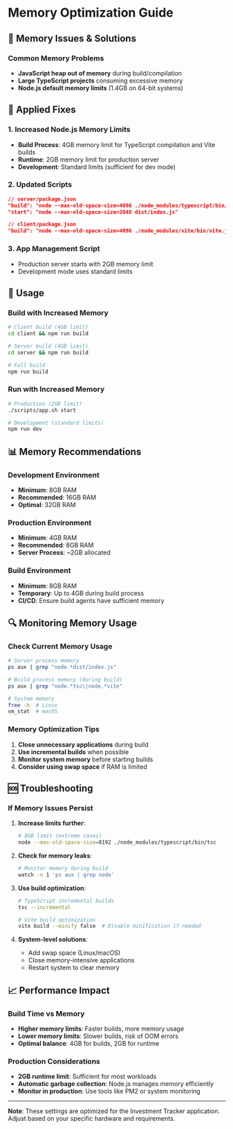 # Memory Optimization Guide

## 🧠 Memory Issues & Solutions

### Common Memory Problems
- **JavaScript heap out of memory** during build/compilation
- **Large TypeScript projects** consuming excessive memory
- **Node.js default memory limits** (1.4GB on 64-bit systems)

## 🔧 Applied Fixes

### 1. **Increased Node.js Memory Limits**
- **Build Process**: 4GB memory limit for TypeScript compilation and Vite builds
- **Runtime**: 2GB memory limit for production server
- **Development**: Standard limits (sufficient for dev mode)

### 2. **Updated Scripts**
```json
// server/package.json
"build": "node --max-old-space-size=4096 ./node_modules/typescript/bin/tsc"
"start": "node --max-old-space-size=2048 dist/index.js"

// client/package.json  
"build": "node --max-old-space-size=4096 ./node_modules/vite/bin/vite.js build"
```

### 3. **App Management Script**
- Production server starts with 2GB memory limit
- Development mode uses standard limits

## 🚀 Usage

### Build with Increased Memory
```bash
# Client build (4GB limit)
cd client && npm run build

# Server build (4GB limit)  
cd server && npm run build

# Full build
npm run build
```

### Run with Increased Memory
```bash
# Production (2GB limit)
./scripts/app.sh start

# Development (standard limits)
npm run dev
```

## 📊 Memory Recommendations

### **Development Environment**
- **Minimum**: 8GB RAM
- **Recommended**: 16GB RAM
- **Optimal**: 32GB RAM

### **Production Environment**
- **Minimum**: 4GB RAM
- **Recommended**: 8GB RAM
- **Server Process**: ~2GB allocated

### **Build Environment**
- **Minimum**: 8GB RAM
- **Temporary**: Up to 4GB during build process
- **CI/CD**: Ensure build agents have sufficient memory

## 🔍 Monitoring Memory Usage

### Check Current Memory Usage
```bash
# Server process memory
ps aux | grep "node.*dist/index.js"

# Build process memory (during build)
ps aux | grep "node.*tsc\|node.*vite"

# System memory
free -h  # Linux
vm_stat  # macOS
```

### Memory Optimization Tips
1. **Close unnecessary applications** during build
2. **Use incremental builds** when possible
3. **Monitor system memory** before starting builds
4. **Consider using swap space** if RAM is limited

## 🆘 Troubleshooting

### If Memory Issues Persist
1. **Increase limits further**:
   ```bash
   # 8GB limit (extreme cases)
   node --max-old-space-size=8192 ./node_modules/typescript/bin/tsc
   ```

2. **Check for memory leaks**:
   ```bash
   # Monitor memory during build
   watch -n 1 'ps aux | grep node'
   ```

3. **Use build optimization**:
   ```bash
   # TypeScript incremental builds
   tsc --incremental
   
   # Vite build optimization
   vite build --minify false  # Disable minification if needed
   ```

4. **System-level solutions**:
   - Add swap space (Linux/macOS)
   - Close memory-intensive applications
   - Restart system to clear memory

## 📈 Performance Impact

### Build Time vs Memory
- **Higher memory limits**: Faster builds, more memory usage
- **Lower memory limits**: Slower builds, risk of OOM errors
- **Optimal balance**: 4GB for builds, 2GB for runtime

### Production Considerations
- **2GB runtime limit**: Sufficient for most workloads
- **Automatic garbage collection**: Node.js manages memory efficiently
- **Monitor in production**: Use tools like PM2 or system monitoring

---

**Note**: These settings are optimized for the Investment Tracker application. Adjust based on your specific hardware and requirements.